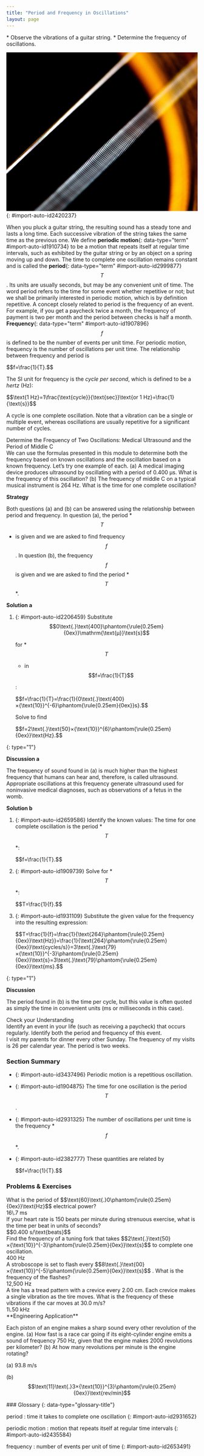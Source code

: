 ```yaml
---
title: "Period and Frequency in Oscillations"
layout: page
---
```



<div data-type="abstract" markdown="1">
* Observe the vibrations of a guitar string.
* Determine the frequency of oscillations.

</div>

 ![The given figure shows a closed zoom view of the strings of a guitar. There are two slanting white colored strings in the picture. In the nearer string, the gaps between the circular threads of the string are visible, whereas the second white string at the back looks like a white thin stick.](../resources/Figure_17_02_01a.jpg "The strings on this guitar vibrate at regular time intervals. (credit: JAR)"){: #import-auto-id2420237}

When you pluck a guitar string, the resulting sound has a steady tone and lasts a long time. Each successive vibration of the string takes the same time as the previous one. We define **periodic motion**{: data-type="term" #import-auto-id1910734} to be a motion that repeats itself at regular time intervals, such as exhibited by the guitar string or by an object on a spring moving up and down. The time to complete one oscillation remains constant and is called the **period**{: data-type="term" #import-auto-id2999877} $$T$$
. Its units are usually seconds, but may be any convenient unit of time. The word period refers to the time for some event whether repetitive or not; but we shall be primarily interested in periodic motion, which is by definition repetitive. A concept closely related to period is the frequency of an event. For example, if you get a paycheck twice a month, the frequency of payment is two per month and the period between checks is half a month. **Frequency**{: data-type="term" #import-auto-id1907896}$$f$$
 is defined to be the number of events per unit time. For periodic motion, frequency is the number of oscillations per unit time. The relationship between frequency and period is

<div data-type="equation" id="eip-768">
$$f=\frac{1}{T}.$$
</div>

The SI unit for frequency is the *cycle per second*, which is defined to be a *hertz* (Hz):

<div data-type="equation" id="eip-880">
$$\text{1 Hz}=1\frac{\text{cycle}}{\text{sec}}\text{or 1 Hz}=\frac{1}{\text{s}}$$
</div>

A cycle is one complete oscillation. Note that a vibration can be a single or multiple event, whereas oscillations are usually repetitive for a significant number of cycles.

<div data-type="example" markdown="1">
<div data-type="title">
Determine the Frequency of Two Oscillations: Medical Ultrasound and the Period of Middle C
</div>
We can use the formulas presented in this module to determine both the frequency based on known oscillations and the oscillation based on a known frequency. Let’s try one example of each. (a) A medical imaging device produces ultrasound by oscillating with a period of 0.400 µs. What is the frequency of this oscillation? (b) The frequency of middle C on a typical musical instrument is 264 Hz. What is the time for one complete oscillation?

**Strategy**

Both questions (a) and (b) can be answered using the relationship between period and frequency. In question (a), the period *$$T$$
* is given and we are asked to find frequency $$f$$
. In question (b), the frequency $$f$$
 is given and we are asked to find the period *$$T$$
*.

**Solution a**

1.  {: #import-auto-id2206459} Substitute
    $$0\text{.}\text{400}\phantom{\rule{0.25em}{0ex}}\mathrm{\text{μ}}\text{s}$$
    
    for *$$T$$
    
    * in
    $$f=\frac{1}{T}$$
    
    \:
    <div data-type="equation" id="eip-666">
    $$f=\frac{1}{T}=\frac{1}{0\text{.}\text{400}×{\text{10}}^{-6}\phantom{\rule{0.25em}{0ex}}s}.$$
    </div>
    
    Solve to find
    
    <div data-type="equation" id="eip-520">
    $$f=2\text{.}\text{50}×{\text{10}}^{6}\phantom{\rule{0.25em}{0ex}}\text{Hz}.$$
    </div>
{: type="1"}

**Discussion a**

The frequency of sound found in (a) is much higher than the highest frequency that humans can hear and, therefore, is called ultrasound. Appropriate oscillations at this frequency generate ultrasound used for noninvasive medical diagnoses, such as observations of a fetus in the womb.

**Solution b**

1.  {: #import-auto-id2659586} Identify the known values:
    The time for one complete oscillation is the period *$$T$$
    
    *\:
    
    <div data-type="equation" id="eip-605">
    $$f=\frac{1}{T}.$$
    </div>

2.  {: #import-auto-id1909739} Solve for *$$T$$
    
    *\:
    <div data-type="equation" id="eip-600">
    $$T=\frac{1}{f}.$$
    </div>

3.  {: #import-auto-id1931109} Substitute the given value for the frequency into the resulting expression:
    <div data-type="equation" id="eip-663">
    $$T=\frac{1}{f}=\frac{1}{\text{264}\phantom{\rule{0.25em}{0ex}}\text{Hz}}=\frac{1}{\text{264}\phantom{\rule{0.25em}{0ex}}\text{cycles/s}}=3\text{.}\text{79}×{\text{10}}^{-3}\phantom{\rule{0.25em}{0ex}}\text{s}=3\text{.}\text{79}\phantom{\rule{0.25em}{0ex}}\text{ms}.$$
    </div>
{: type="1"}

<strong>Discussion </strong>

The period found in (b) is the time per cycle, but this value is often quoted as simply the time in convenient units (ms or milliseconds in this case).

</div>

<div data-type="exercise" data-element-type="check-understanding" data-label="">
<div data-type="title">
Check your Understanding
</div>
<div data-type="problem" markdown="1">
Identify an event in your life (such as receiving a paycheck) that occurs regularly. Identify both the period and frequency of this event.

</div>
<div data-type="solution" data-print-placement="here" markdown="1">
I visit my parents for dinner every other Sunday. The frequency of my visits is 26 per calendar year. The period is two weeks.

</div>
</div>

### Section Summary

* {: #import-auto-id3437496} Periodic motion is a repetitious oscillation.
* {: #import-auto-id1904875} The time for one oscillation is the period
  $$T$$
  
  .
* {: #import-auto-id2931325} The number of oscillations per unit time is the frequency *$$f$$
  
  *.
* {: #import-auto-id2382777} These quantities are related by
  <div data-type="equation" id="eip-794">
  $$f=\frac{1}{T}.$$
  </div>

### Problems &amp; Exercises

<div data-type="exercise" data-element-type="problems-exercises">
<div data-type="problem" markdown="1">
What is the period of $$\text{60}\text{.}0\phantom{\rule{0.25em}{0ex}}\text{Hz}$$
 electrical power?

</div>
<div data-type="solution" markdown="1">
16\.7 ms

</div>
</div>

<div data-type="exercise" data-element-type="problems-exercises">
<div data-type="problem" markdown="1">
If your heart rate is 150 beats per minute during strenuous exercise, what is the time per beat in units of seconds?

</div>
<div data-type="solution" markdown="1">
$$0.400 s/\text{beats}$$
</div>
</div>

<div data-type="exercise" data-element-type="problems-exercises">
<div data-type="problem" markdown="1">
Find the frequency of a tuning fork that takes $$2\text{.}\text{50}×{\text{10}}^{-3}\phantom{\rule{0.25em}{0ex}}\text{s}$$
 to complete one oscillation.

</div>
<div data-type="solution" markdown="1">
400 Hz

</div>
</div>

<div data-type="exercise" data-element-type="problems-exercises">
<div data-type="problem" markdown="1">
A stroboscope is set to flash every $$8\text{.}\text{00}×{\text{10}}^{-5}\phantom{\rule{0.25em}{0ex}}\text{s}$$
. What is the frequency of the flashes?

</div>
<div data-type="solution" markdown="1">
12,500 Hz

</div>
</div>

<div data-type="exercise" data-element-type="problems-exercises">
<div data-type="problem" markdown="1">
A tire has a tread pattern with a crevice every 2.00 cm. Each crevice makes a single vibration as the tire moves. What is the frequency of these vibrations if the car moves at 30.0 m/s?

</div>
<div data-type="solution" markdown="1">
1\.50 kHz

</div>
</div>

<div data-type="exercise" data-element-type="problems-exercises">
<div data-type="problem" markdown="1">
**Engineering Application**

Each piston of an engine makes a sharp sound every other revolution of the engine. (a) How fast is a race car going if its eight-cylinder engine emits a sound of frequency 750 Hz, given that the engine makes 2000 revolutions per kilometer? (b) At how many revolutions per minute is the engine rotating?

</div>
<div data-type="solution" markdown="1">
(a) 93.8 m/s

(b) $$\text{11}\text{.}3×{\text{10}}^{3}\phantom{\rule{0.25em}{0ex}}\text{rev/min}$$
</div>
</div>

<div data-type="glossary" markdown="1">
### Glossary
{: data-type="glossary-title"}

period
: time it takes to complete one oscillation
{: #import-auto-id2931652}

periodic motion
: motion that repeats itself at regular time intervals
{: #import-auto-id2435584}

frequency
: number of events per unit of time
{: #import-auto-id2653491}

</div>
